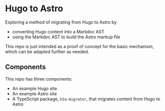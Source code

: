 # Hugo to Astro

Exploring a method of migrating from Hugo to Astro by

- converting Hugo content into a Markdoc AST
- using the Markdoc AST to build the Astro markup file

This repo is just intended as a proof of concept for the basic mechanism, which can be adapted further as needed.

## Components

This repo has three components:

- An example Hugo site
- An example Astro site
- A TypeScript package, `h2a-migrator`, that migrates content from Hugo to Astro
